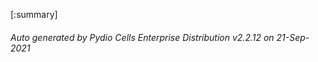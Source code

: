 






[:summary]

###### Auto generated by Pydio Cells Enterprise Distribution v2.2.12 on 21-Sep-2021
